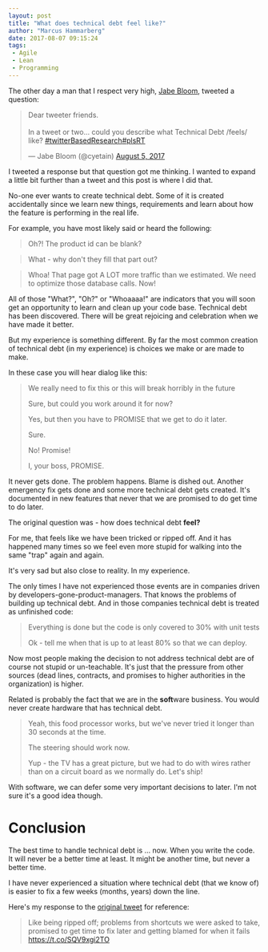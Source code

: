 ```yaml
---
layout: post
title: "What does technical debt feel like?"
author: "Marcus Hammarberg"
date: 2017-08-07 09:15:24
tags:
 - Agile
 - Lean
 - Programming
---
```


The other day a man that I respect very high, [Jabe Bloom](https://twitter.com/cyetain), tweeted a question: 

<blockquote class="twitter-tweet" data-lang="en"><p lang="en" dir="ltr">Dear tweeter friends.<br><br>In a tweet or two... could you describe what Technical Debt /feels/ like? <a href="https://twitter.com/hashtag/twitterBasedResearch?src=hash">#twitterBasedResearch</a><a href="https://twitter.com/hashtag/plsRT?src=hash">#plsRT</a></p>— Jabe Bloom (@cyetain) <a href="https://twitter.com/cyetain/status/893803861189767172">August 5, 2017</a></blockquote>
<script async src="//platform.twitter.com/widgets.js" charset="utf-8"></script>

I tweeted a response but that question got me thinking. I wanted to expand a little bit further than a tweet and this post is where I did that.

<a name='more'></a>

No-one ever wants to create technical debt. Some of it is created accidentally since we learn new things, requirements and learn about how the feature is performing in the real life. 

For example, you have most likely said or heard the following: 

> Oh?! The product id can be blank?

> What - why don't they fill that part out? 

> Whoa! That page got A LOT more traffic than we estimated. We need to optimize those database calls. Now!

All of those "What?", "Oh?" or "Whoaaaa!" are indicators that you will soon get an opportunity to learn and clean up your code base. Technical debt has been discovered. There will be great rejoicing and celebration when we have made it better. 



But my experience is something different. By far the most common creation of technical debt (in my experience) is choices we make or are made to make. 

In these case you will hear dialog like this:

> We really need to fix this or this will break horribly in the future
>
> Sure, but could you work around it for now?
>
> Yes, but then you have to PROMISE that we get to do it later.
>
> Sure.
>
> No! Promise! 
>
> I, your boss, PROMISE. 

It never gets done. The problem happens. Blame is dished out. Another emergency fix gets done and some more technical debt gets created. It's documented in new features that never that we are promised to do get time to do later. 



The original question was - how does technical debt **feel?** 

For me, that feels like we have been tricked or ripped off. And it has happened many times so we feel even more stupid for walking into the same "trap" again and again. 

It's very sad but also close to reality. In my experience. 

The only times I have not experienced those events are in companies driven by developers-gone-product-managers. That knows the problems of building up technical debt. And in those companies technical debt is treated as unfinished code: 

> Everything is done but the code is only covered to 30% with unit tests
>
> Ok - tell me when that is up to at least 80% so that we can deploy. 



Now most people making the decision to not address technical debt are of course not stupid or un-teachable. It's just that the pressure from other sources (dead lines, contracts, and promises to higher authorities in the organization) is higher. 

Related is probably the fact that we are in the **soft**ware business. You would never create hardware that has technical debt.

> Yeah, this food processor works, but we've never tried it longer than 30 seconds at the time. 
>
> The steering should work now. 
>
> Yup - the TV has a great picture, but we had to do with wires rather than on a circuit board as we normally do. Let's ship!

With software, we can defer some very important decisions to later. I'm not sure it's a good idea though. 

# Conclusion

The best time to handle technical debt is … now. When you write the code. It will never be a better time at least. It might be another time, but never a better time. 

I have never experienced a situation where technical debt (that we know of) is easier to fix a few weeks (months, years) down the line. 



Here's my response to the [original tweet](https://twitter.com/cyetain/status/893803861189767172) for reference: 

<blockquote class="twitter-tweet" data-lang="en"><p lang="en" dir="ltr">Like being ripped off; problems from shortcuts we were asked to take, promised to get time to fix later and getting blamed for when it fails <a href="https://t.co/SQV9xgi2TO">https://t.co/SQV9xgi2TO</a>
<script async src="//platform.twitter.com/widgets.js" charset="utf-8"></script>



